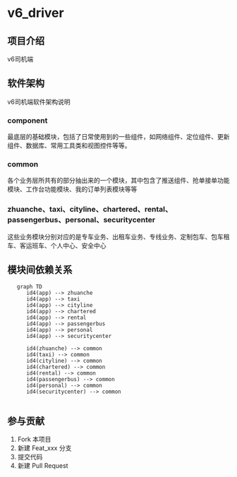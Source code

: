 # v6_driver

## 项目介绍
v6司机端


## 软件架构
v6司机端软件架构说明

### component
最底层的基础模块，包括了日常使用到的一些组件，如网络组件、定位组件、更新组件、数据库、常用工具类和视图控件等等。

### common
各个业务层所共有的部分抽出来的一个模块，其中包含了推送组件、抢单接单功能模块、工作台功能模块、我的订单列表模块等等

### zhuanche、taxi、cityline、chartered、rental、passengerbus、personal、securitycenter
这些业务模块分别对应的是专车业务、出租车业务、专线业务、定制包车、包车租车、客运班车、个人中心、安全中心

## 模块间依赖关系

```mermaid
   graph TD
      id4(app) --> zhuanche
      id4(app) --> taxi
      id4(app) --> cityline
      id4(app) --> chartered
      id4(app) --> rental
      id4(app) --> passengerbus
      id4(app) --> personal
      id4(app) --> securitycenter
      
      id4(zhuanche) --> common
      id4(taxi) --> common
      id4(cityline) --> common
      id4(chartered) --> common
      id4(rental) --> common
      id4(passengerbus) --> common
      id4(personal) --> common
      id4(securitycenter) --> common
      
```

## 参与贡献
 1. Fork 本项目
 2. 新建 Feat_xxx 分支
 3. 提交代码
 4. 新建 Pull Request
 
 
  